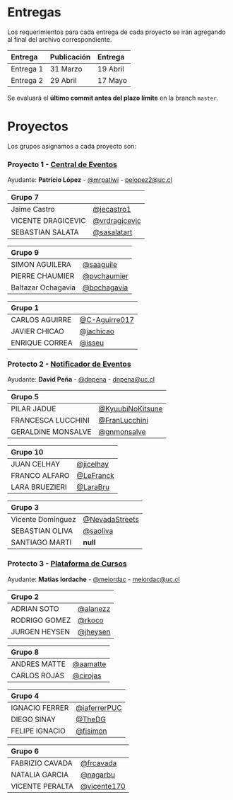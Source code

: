 # Entregas

Los requerimientos para cada entrega de cada proyecto se irán agregando al final del archivo correspondiente. 

| Entrega   | Publicación | Entrega  |
|:----------|:------------|:---------|
| Entrega 1 | 31 Marzo    | 19 Abril |
| Entrega 2 | 29 Abril    | 17 Mayo  |

Se evaluará el **último commit antes del plazo límite** en la branch `master`. 

# Proyectos

Los grupos asignamos a cada proyecto son: 

### Proyecto 1 - [Central de Eventos](https://github.com/IIC2513-2015-1/syllabus/blob/master/Proyectos/Central-de-eventos.md)
Ayudante: **Patricio López** - [@mrpatiwi](https://github.com/mrpatiwi) - pelopez2@uc.cl

| Grupo 7 | |
|:-----------------|:-----------------|
| Jaime Castro | [@jecastro1](https://github.com/jecastro1) |
| VICENTE DRAGICEVIC | [@vrdragicevic](https://github.com/vrdragicevic) |
| SEBASTIAN SALATA | [@sasalatart](https://github.com/sasalatart) |

| Grupo 9 | |
|:-----------------|:-----------------|
| SIMON AGUILERA | [@saaguile](https://github.com/saaguile) |
| PIERRE CHAUMIER | [@pvchaumier](https://github.com/pvchaumier) |
| Baltazar Ochagavia | [@bochagavia](https://github.com/bochagavia) |

| Grupo 1 | |
|:-----------------|:-----------------|
| CARLOS AGUIRRE | [@C-Aguirre017](https://github.com/C-Aguirre017) | 
| JAVIER CHICAO | [@jachicao](https://github.com/jachicao) |
| ENRIQUE CORREA | [@isseu](https://github.com/isseu) |

### Protecto 2 - [Notificador de Eventos](https://github.com/IIC2513-2015-1/syllabus/blob/master/Proyectos/Notificador-de-eventos.md)
Ayudante: **David Peña** - [@dnpena](https://github.com/dnpena) - dnpena@uc.cl

| Grupo 5 | |
|:-----------------|:-----------------|
| PILAR JADUE | [@KyuubiNoKitsune](https://github.com/KyuubiNoKitsune) |
| FRANCESCA	LUCCHINI | [@FranLucchini](https://github.com/FranLucchini) |
| GERALDINE MONSALVE | [@gnmonsalve](https://github.com/gnmonsalve) |

| Grupo 10 | |
|:-----------------|:-----------------|
| JUAN CELHAY | [@jicelhay](https://github.com/jicelhay) |
| FRANCO ALFARO | [@LeFranck](https://github.com/LeFranck) |
| LARA BRUEZIERI  | [@LaraBru](https://github.com/LaraBru) |

| Grupo 3 | |
|:-----------------|:-----------------|
| Vicente Domínguez | [@NevadaStreets](https://github.com/NevadaStreets) |
| SEBASTIAN OLIVA | [@saoliva](https://github.com/saoliva) |
| SANTIAGO MARTI | **null** |

### Protecto 3 - [Plataforma de Cursos](https://github.com/IIC2513-2015-1/syllabus/blob/master/Proyectos/Plataforma-de-cursos.md)
Ayudante: **Matias Iordache** - [@meiordac](https://github.com/meiordac) - meiordac@uc.cl

| Grupo 2 | |
|:-----------------|:-----------------|
| ADRIAN SOTO | [@alanezz](https://github.com/alanezz) |
| RODRIGO GOMEZ | [@rkoco](https://github.com/rkoco) |
| JURGEN HEYSEN | [@jheysen](https://github.com/jheysen) |

| Grupo 8 | |
|:-----------------|:-----------------|
| ANDRES MATTE | [@aamatte](https://github.com/aamatte) |
| CARLOS ROJAS | [@cirojas](https://github.com/cirojas) |

| Grupo 4 | |
|:-----------------|:-----------------|
| IGNACIO FERRER | [@iaferrerPUC](https://github.com/iaferrerPUC) |
| DIEGO	SINAY | [@TheDG](https://github.com/TheDG) |
| FELIPE IGNACIO | [@fisimon](https://github.com/fisimon) |

| Grupo 6 | |
|:-----------------|:-----------------|
| FABRIZIO CAVADA | [@frcavada](https://github.com/frcavada) |
| NATALIA GARCIA | [@nagarbu](https://github.com/nagarbu) |
| VICENTE PERALTA | [@vicente170](https://github.com/vicente170) |
